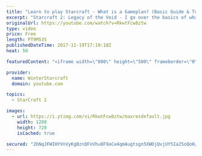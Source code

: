```yaml
---
title: "Learn to play Starcraft - What is a Gameplan? (Basic Guide & Tutorial)"
excerpt: "Starcraft 2: Legacy of the Void - I go over the basics of what a gameplan in starcraft 2 is and how to put one together.  Note this is not a guide on WHAT gameplan you should be using as each race!"
originalUrl: https://youtube.com/watch?v=RkwtFcw8ztw
type: video
price: Free
length: PT9M53S
publishedDateTime: 2017-11-19T17:10:18Z
heat: 50

featuredContent: "<iframe width=\"800\" height=\"500\" frameborder=\"0\" src=\"https://www.youtube.com/embed/RkwtFcw8ztw\" allow=\"accelerometer; autoplay; encrypted-media; gyroscope; picture-in-picture\" allowfullscreen></iframe>"

provider:
  name: WinterStarcraft
  domain: youtube.com

topics:
  - StarCraft 2

images:
  - url: https://i.ytimg.com/vi/RkwtFcw8ztw/maxresdefault.jpg
    width: 1280
    height: 720
    isCached: true

secured: "2bNqJFWIHYVnVyKgBznQFnVhu8F9aCe4qmAugtsgn5XWDjQvjUY5Ia25oQoH/bJDuNAnF3PtorIZCNfHQAlPV5k+r7JN0BUeCF+e1d/xxzvxspEizdrJRMaRLEQ7u8+l50Yd19f9tE2CbsWFLTtXwhzlolr241VPtK0tSHs7ZLKzBxiCdeW2Lu7s46+N0xz5DLOunLky55Co/V+VxeEO9t37zoyyQD+kQSXxsLHzhKwopztMxBZTNLgSfFDswGJaoPo+7w3GbGp62ohsGwYhC3NdxOFMXSgxrvDvr9kTkeylDCtBlLHmC4lQCUthFdPE5MSheXK5wXTCKVDmLGgaeNtYXcDOY3FI04Xr2C2m3BnrS1A8TEX+dApg9Vv2VdXJskGwVN5ylKoMw/6SLoo2U99y5lath1ga5YoY6zuLHTY=;g4T1QuAn2V66QMaUzJQfQA=="
---
```


